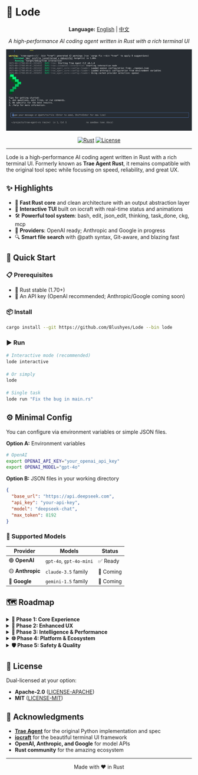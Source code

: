 # 🚀 Lode

<div align="center">

**Language:** [English](README.md) | [中文](README_zh.md)

_A high-performance AI coding agent written in Rust with a rich terminal UI_

![demo](./images/demo.gif)

[![Rust](https://img.shields.io/badge/rust-1.70+-orange.svg)](https://www.rust-lang.org)
[![License](https://img.shields.io/badge/license-MIT%2FApache--2.0-blue.svg)](LICENSE-MIT)

</div>

---

Lode is a high-performance AI coding agent written in Rust with a rich terminal UI. Formerly known as **Trae Agent Rust**, it remains compatible with the original tool spec while focusing on speed, reliability, and great UX.

## ✨ Highlights

- 🦀 **Fast Rust core** and clean architecture with an output abstraction layer
- 🎨 **Interactive TUI** built on iocraft with real-time status and animations
- 🛠️ **Powerful tool system**: bash, edit, json_edit, thinking, task_done, ckg, mcp
- 🤖 **Providers**: OpenAI ready; Anthropic and Google in progress
- 🔍 **Smart file search** with @path syntax, Git-aware, and blazing fast

## 🚀 Quick Start

### 📋 Prerequisites

- 🦀 Rust stable (1.70+)
- 🔑 An API key (OpenAI recommended; Anthropic/Google coming soon)

### 📦 Install

```bash
cargo install --git https://github.com/Blushyes/Lode --bin lode
```

### ▶️ Run

```bash
# Interactive mode (recommended)
lode interactive

# Or simply
lode

# Single task
lode run "Fix the bug in main.rs"
```

## ⚙️ Minimal Config

You can configure via environment variables or simple JSON files.

**Option A:** Environment variables

```bash
# OpenAI
export OPENAI_API_KEY="your_openai_api_key"
export OPENAI_MODEL="gpt-4o"
```

**Option B:** JSON files in your working directory

```json
{
  "base_url": "https://api.deepseek.com",
  "api_key": "your-api-key",
  "model": "deepseek-chat",
  "max_token": 8192
}
```

### 🤖 Supported Models

| Provider         | Models                  | Status    |
| ---------------- | ----------------------- | --------- |
| 🟢 **OpenAI**    | `gpt-4o`, `gpt-4o-mini` | ✅ Ready  |
| 🟡 **Anthropic** | `claude-3.5` family     | 🚧 Coming |
| 🔵 **Google**    | `gemini-1.5` family     | 🚧 Coming |

## 🗺️ Roadmap

<details>
<summary><strong>🚀 Phase 1: Core Experience</strong></summary>

| Priority | Feature                                  | Description                                                                                  |
| -------- | ---------------------------------------- | -------------------------------------------------------------------------------------------- |
| 🔥 High  | **First-run config onboarding**          | Guided wizard (detect/create openai.json or env vars), API key validation, sensible defaults |
| 🔥 High  | **Refactor and optimize config loading** | Unified precedence (CLI args > env > JSON), clearer errors/diagnostics, optional hot-reload  |
| 🔥 High  | **Tool Call permission system**          | Allowlist by tool/command/dir, interactive confirmations, sensitive-operation guardrails     |

</details>

<details>
<summary><strong>🎨 Phase 2: Enhanced UX</strong></summary>

| Priority  | Feature                      | Description                                                                  |
| --------- | ---------------------------- | ---------------------------------------------------------------------------- |
| 🟡 Medium | **LODE.md custom prompts**   | Project/dir-level overrides, scenario templates (bugfix/refactor/docs/tests) |
| 🟡 Medium | **UI layout unification**    | Consistent Header/Status/Input, keyboard/interaction coherence               |
| 🟡 Medium | **Trajectory replay/export** | Visualization, one-click replay, export to JSON/Markdown                     |
| 🎨 Low    | **Need a cli LOGO**          | Like gemini-cli's style                                                      |

</details>

<details>
<summary><strong>🤖 Phase 3: Intelligence & Performance</strong></summary>

| Priority  | Feature                              | Description                                                        |
| --------- | ------------------------------------ | ------------------------------------------------------------------ |
| 🟡 Medium | **Multi-model and auto-routing**     | Pick model per task type, graceful fallback and retry strategies   |
| 🟡 Medium | **Context optimization and caching** | File summary cache, dedup repeated refs, token budget control      |
| 🔵 Low    | **MCP ecosystem**                    | Presets/templates for common providers, easy on/off external tools |

</details>

<details>
<summary><strong>🌐 Phase 4: Platform & Ecosystem</strong></summary>

| Priority | Feature                   | Description                                                                         |
| -------- | ------------------------- | ----------------------------------------------------------------------------------- |
| 🔵 Low   | **Core as WASM**          | Run in browser/plug-in contexts with isomorphic tool interfaces and minimal runtime |
| 🔵 Low   | **Cross-platform polish** | macOS/Linux/Windows/WSL nuances and stability                                       |
| 🔵 Low   | **Pluggable tool system** | Spec for third-party tools, versioning and dependency declaration                   |

</details>

<details>
<summary><strong>🛡️ Phase 5: Safety & Quality</strong></summary>

| Priority  | Feature                      | Description                                                              |
| --------- | ---------------------------- | ------------------------------------------------------------------------ |
| 🟡 Medium | **Safety and rate limiting** | Sandbox mode (restricted bash/network toggle), concurrency and rate caps |
| 🔵 Low    | **Testing and benchmarking** | E2e samples, performance baselines and comparison reports                |

</details>

## 📄 License

Dual-licensed at your option:

- **Apache-2.0** ([LICENSE-APACHE](LICENSE-APACHE))
- **MIT** ([LICENSE-MIT](LICENSE-MIT))

## 🙏 Acknowledgments

- **[Trae Agent](https://github.com/bytedance/trae-agent)** for the original Python implementation and spec
- **[iocraft](https://github.com/ccbrown/iocraft)** for the beautiful terminal UI framework
- **OpenAI, Anthropic, and Google** for model APIs
- **Rust community** for the amazing ecosystem

---

<div align="center">

Made with ❤️ in Rust

</div>
